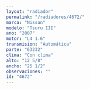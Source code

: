 ```yaml
---
layout: "radiador"
permalink: "/radiadores/4672/"
marca: "Nissan"
modelo: "Tsuru III"
ano: "2007"
motor: "L4 1.6"
transmision: "Automática"
parte: "63232"
clima: "Con clima"
alto: "12 5/8"
ancho: "25 1/2"
observaciones: ""
id: "4672"
---
```


